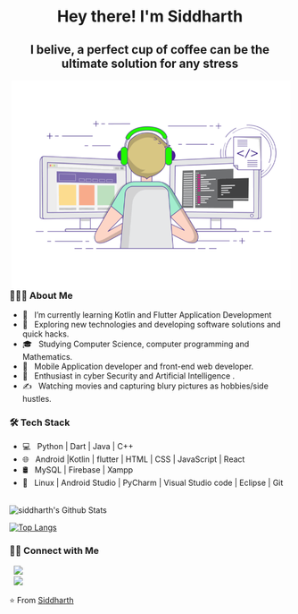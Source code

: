 <h1 color="red" align="center"> Hey there! I'm Siddharth </h1>
  <h2 align="center">I belive, a perfect cup of coffee can be the ultimate solution for any stress</h2>
  
  <img align="right" alt="GIF" src="https://raw.githubusercontent.com/devSouvik/devSouvik/master/gif3.gif" width="500"/>

<h3> 👨🏻‍💻 About Me </h3>

- 🔭 &nbsp; I’m currently learning Kotlin and Flutter Application Development
- 🤔 &nbsp; Exploring new technologies and developing software solutions and quick hacks.
- 🎓 &nbsp; Studying Computer Science, computer programming and Mathematics.
- 💼 &nbsp; Mobile Application  developer and front-end web developer.
- 🌱 &nbsp; Enthusiast in cyber Security and Artificial Intelligence .
- ✍️ &nbsp; Watching movies and capturing blury pictures as hobbies/side hustles.


<h3>🛠 Tech Stack</h3>

- 💻 &nbsp; Python | Dart | Java | C++  
- 🌐 &nbsp; Android |Kotlin | flutter | HTML | CSS | JavaScript | React 
- 🛢 &nbsp; MySQL | Firebase | Xampp
- 🔧 &nbsp; Linux | Android Studio | PyCharm | Visual Studio code | Eclipse | Git


<br>

<img align="center" src="https://github-readme-stats.vercel.app/api?username=siddharth1729&include_all_commits=true&count_private=true&show_icons=true&line_height=20&title_color=7A7ADB&icon_color=2234AE&text_color=D3D3D3&bg_color=0,000000,130F40" alt="siddharth's Github Stats">

</br>

[![Top Langs](https://github-readme-stats.vercel.app/api/top-langs/?username=siddharth1729&layout=compact&text_color=daf7dc&bg_color=151515)](https://github.com/siddharth1729/github-readme-stats)


<h3> 🤝🏻 Connect with Me </h3>

<p align="center">
  
&nbsp; <a href="https://www.instagram.com/code_blooded_0/" target="_blank" rel="noopener noreferrer"><img src="https://img.icons8.com/plasticine/100/000000/instagram-new.png" width="50" /></a>  
&nbsp; <a href="https://www.linkedin.com/in/siddharth-pandey-421b0a15a/" target="_blank" rel="noopener noreferrer"><img src="https://img.icons8.com/plasticine/100/000000/linkedin.png" width="50" /></a>
</p>

⭐️ From [Siddharth](https://github.com/siddharth1729)
